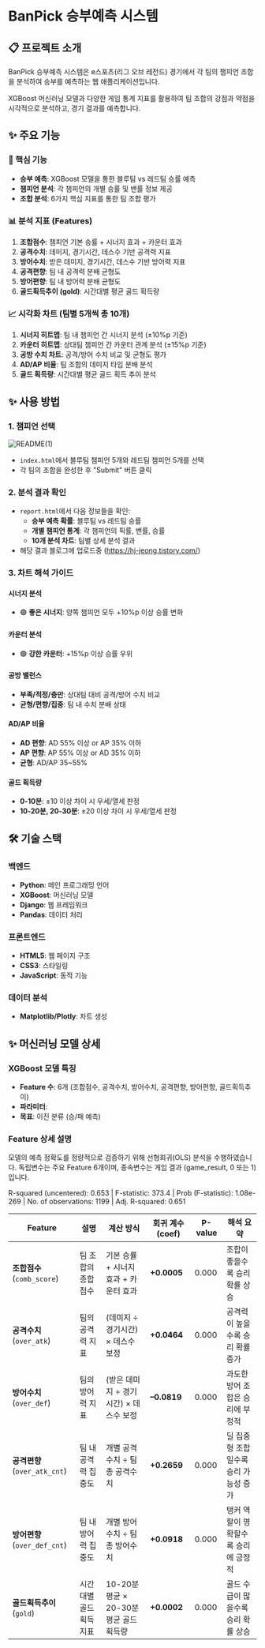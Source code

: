 # BanPick 승부예측 시스템

## 📋 프로젝트 소개

BanPick 승부예측 시스템은 e스포츠(리그 오브 레전드) 경기에서 각 팀의 챔피언 조합을 분석하여 승부를 예측하는 웹 애플리케이션입니다. 

XGBoost 머신러닝 모델과 다양한 게임 통계 지표를 활용하여 팀 조합의 강점과 약점을 시각적으로 분석하고, 경기 결과를 예측합니다.

## ✨ 주요 기능

### 🎯 핵심 기능
- **승부 예측**: XGBoost 모델을 통한 블루팀 vs 레드팀 승률 예측
- **챔피언 분석**: 각 챔피언의 개별 승률 및 밴률 정보 제공
- **조합 분석**: 6가지 핵심 지표를 통한 팀 조합 평가

### 📊 분석 지표 (Features)
1. **조합점수**: 챔피언 기본 승률 + 시너지 효과 + 카운터 효과
2. **공격수치**: 데미지, 경기시간, 데스수 기반 공격력 지표
3. **방어수치**: 받은 데미지, 경기시간, 데스수 기반 방어력 지표  
4. **공격편향**: 팀 내 공격력 분배 균형도
5. **방어편향**: 팀 내 방어력 분배 균형도
6. **골드획득추이 (gold)**: 시간대별 평균 골드 획득량

### 📈 시각화 차트 (팀별 5개씩 총 10개)
1. **시너지 히트맵**: 팀 내 챔피언 간 시너지 분석 (±10%p 기준)
2. **카운터 히트맵**: 상대팀 챔피언 간 카운터 관계 분석 (±15%p 기준)
3. **공방 수치 차트**: 공격/방어 수치 비교 및 균형도 평가
4. **AD/AP 비율**: 팀 조합의 데미지 타입 분배 분석
5. **골드 획득량**: 시간대별 평균 골드 획득 추이 분석


## ✨ 사용 방법

### 1. 챔피언 선택
![README(1)](https://github.com/user-attachments/assets/b46b0a00-86a1-412b-99f6-628917ea76d1)

- `index.html`에서 블루팀 챔피언 5개와 레드팀 챔피언 5개를 선택
- 각 팀의 조합을 완성한 후 "Submit" 버튼 클릭

### 2. 분석 결과 확인
- `report.html`에서 다음 정보들을 확인:
  - **승부 예측 확률**: 블루팀 vs 레드팀 승률
  - **개별 챔피언 통계**: 각 챔피언의 픽률, 밴률, 승률
  - **10개 분석 차트**: 팀별 상세 분석 결과
- 해당 결과 블로그에 업로드중 (https://hj-jeong.tistory.com/)

### 3. 차트 해석 가이드

#### 시너지 분석
- 🟢 **좋은 시너지**: 양쪽 챔피언 모두 +10%p 이상 승률 변화

#### 카운터 분석  
- 🟢 **강한 카운터**: +15%p 이상 승률 우위

#### 공방 밸런스
- **부족/적정/충만**: 상대팀 대비 공격/방어 수치 비교
- **균형/편향/집중**: 팀 내 수치 분배 상태

#### AD/AP 비율
- **AD 편향**: AD 55% 이상 or AP 35% 이하
- **AP 편향**: AP 55% 이상 or AD 35% 이하
- **균형**: AD/AP 35~55%

#### 골드 획득량
- **0-10분**: ±10 이상 차이 시 우세/열세 판정
- **10-20분, 20-30분**: ±20 이상 차이 시 우세/열세 판정

## 🛠️ 기술 스택

### 백엔드
- **Python**: 메인 프로그래밍 언어
- **XGBoost**: 머신러닝 모델
- **Django**: 웹 프레임워크
- **Pandas**: 데이터 처리

### 프론트엔드
- **HTML5**: 웹 페이지 구조
- **CSS3**: 스타일링
- **JavaScript**: 동적 기능

### 데이터 분석
- **Matplotlib/Plotly**: 차트 생성


## ✨ 머신러닝 모델 상세

### XGBoost 모델 특징
- **Feature 수**: 6개 (조합점수, 공격수치, 방어수치, 공격편향, 방어편향, 골드획득추이)
- **파라미터**: 
- **목표**: 이진 분류 (승/패 예측)

### Feature 상세 설명
모델의 예측 정확도를 정량적으로 검증하기 위해 선형회귀(OLS) 분석을 수행하였습니다.
독립변수는 주요 Feature 6개이며, 종속변수는 게임 결과 (game_result, 0 또는 1)입니다.

R-squared (uncentered): 0.653   |   F-statistic: 373.4   |   Prob (F-statistic): 1.08e-269  |  No. of observations: 1199      |   Adj. R-squared: 0.651


| Feature                   | 설명           | 계산 방식                         | 회귀 계수 (coef) | P-value | 해석 요약                 |
| ------------------------- | ------------ | ----------------------------- | ------------ | ------- | --------------------- |
| **조합점수** (`comb_score`)   | 팀 조합의 종합 점수  | 기본 승률 + 시너지 효과 + 카운터 효과       | **+0.0005**  | 0.000   | 조합이 좋을수록 승리 확률 상승     |
| **공격수치** (`over_atk`)     | 팀의 공격력 지표    | (데미지 ÷ 경기시간) × 데스수 보정         | **+0.0464**  | 0.000   | 공격력이 높을수록 승리 확률 증가    |
| **방어수치** (`over_def`)     | 팀의 방어력 지표    | (받은 데미지 ÷ 경기시간) × 데스수 보정      | **–0.0819**  | 0.000   | 과도한 방어 조합은 승리에 부정적    |
| **공격편향** (`over_atk_cnt`) | 팀 내 공격력 집중도  | 개별 공격수치 ÷ 팀 총 공격수치            | **+0.2659**  | 0.000   | 딜 집중형 조합일수록 승리 가능성 증가 |
| **방어편향** (`over_def_cnt`) | 팀 내 방어력 집중도  | 개별 방어수치 ÷ 팀 총 방어수치            | **+0.0918**  | 0.000   | 탱커 역할이 명확할수록 승리에 긍정적  |
| **골드획득추이** (`gold`)       | 시간대별 골드획득 지표 | 10-20분 평균 × 20-30분 평균 골드획득량 | **+0.0002**  | 0.000   | 골드 수급이 많을수록 승리 확률 상승  |



